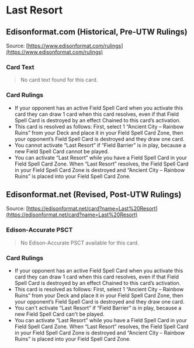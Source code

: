 # Last Resort

## Edisonformat.com (Historical, Pre-UTW Rulings)

Source: [https://www.edisonformat.com/rulings](https://www.edisonformat.com/rulings)

### Card Text

> No card text found for this card.

### Card Rulings

*   If your opponent has an active Field Spell Card when you activate this card they can draw 1 card when this card resolves, even if that Field Spell Card is destroyed by an effect Chained to this card’s activation.
*   This card is resolved as follows: First, select 1 “Ancient City – Rainbow Ruins” from your Deck and place it in your Field Spell Card Zone, then your opponent’s Field Spell Card is destroyed and they draw one card.
*   You cannot activate “Last Resort” if “Field Barrier” is in play, because a new Field Spell Card cannot be played.
*   You can activate “Last Resort” while you have a Field Spell Card in your Field Spell Card Zone. When “Last Resort” resolves, the Field Spell Card in your Field Spell Card Zone is destroyed and “Ancient City – Rainbow Ruins” is placed into your Field Spell Card Zone.

## Edisonformat.net (Revised, Post-UTW Rulings)

Source: [https://edisonformat.net/card?name=Last%20Resort](https://edisonformat.net/card?name=Last%20Resort)

### Edison-Accurate PSCT

> No Edison-Accurate PSCT available for this card.

### Card Rulings

*   If your opponent has an active Field Spell Card when you activate this card they can draw 1 card when this card resolves, even if that Field Spell Card is destroyed by an effect Chained to this card’s activation.
*   This card is resolved as follows: First, select 1 “Ancient City – Rainbow Ruins” from your Deck and place it in your Field Spell Card Zone, then your opponent’s Field Spell Card is destroyed and they draw one card.
*   You can't activate “Last Resort” if “Field Barrier” is in play, because a new Field Spell Card can't be played.
*   You can activate “Last Resort” while you have a Field Spell Card in your Field Spell Card Zone. When “Last Resort” resolves, the Field Spell Card in your Field Spell Card Zone is destroyed and “Ancient City – Rainbow Ruins” is placed into your Field Spell Card Zone.
            